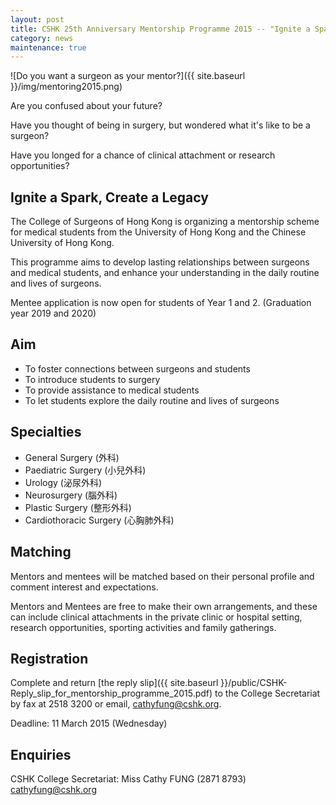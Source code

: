 ```yaml
---
layout: post
title: CSHK 25th Anniversary Mentorship Programme 2015 -- "Ignite a Spark, Create a Legacy"
category: news
maintenance: true
---
```

![Do you want a surgeon as your mentor?]({{ site.baseurl }}/img/mentoring2015.png)

Are you confused about your future?

Have you thought of being in surgery, but wondered what it's like to be a surgeon?

Have you longed for a chance of clinical attachment or research opportunities?

## Ignite a Spark, Create a Legacy

The College of Surgeons of Hong Kong is organizing a mentorship scheme for medical students from the University of Hong Kong and the Chinese University of Hong Kong.

This programme aims to develop lasting relationships between surgeons and medical students, and enhance your understanding in the daily routine and lives of surgeons.

Mentee application is now open for students of Year 1 and 2. (Graduation year 2019 and 2020)

## Aim
- To foster connections between surgeons and students
- To introduce students to surgery
- To provide assistance to medical students
- To let students explore the daily routine and lives of surgeons

## Specialties
- General Surgery (外科)
- Paediatric Surgery (小兒外科)
- Urology (泌尿外科)
- Neurosurgery (腦外科)
- Plastic Surgery (整形外科)
- Cardiothoracic Surgery (心胸肺外科)

## Matching
Mentors and mentees will be matched based on their personal profile and comment interest and expectations. 

Mentors and Mentees are free to make their own arrangements, and these can include clinical attachments in the private clinic or hospital setting, research opportunities, sporting activities and family gatherings.

## Registration
Complete and return [the reply slip]({{ site.baseurl }}/public/CSHK-Reply_slip_for_mentorship_programme_2015.pdf) to the College Secretariat by fax at 2518 3200 or email, [cathyfung@cshk.org](mailto:cathyfung@cshk.org).

Deadline: 11 March 2015 (Wednesday)

## Enquiries
CSHK College Secretariat: Miss Cathy FUNG (2871 8793) [cathyfung@cshk.org](mailto:cathyfung@cshk.org)